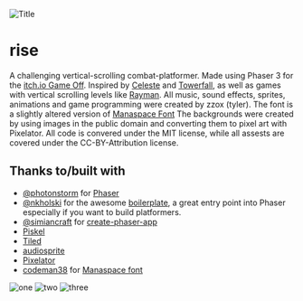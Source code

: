 ![Title](assets/riseTitle.png)

# rise

A challenging vertical-scrolling combat-platformer.  Made using Phaser 3 for the [itch.io Game Off](https://itch.io/jam/game-off-2018).  Inspired by [Celeste](https://mattmakesgames.itch.io/celeste) and [Towerfall](https://mattmakesgames.itch.io/towerfall), as well as games with vertical scrolling levels like [Rayman](https://en.wikipedia.org/wiki/Rayman_(video_game)). All music, sound effects, sprites, animations and game programming were created by zzox (tyler).  The font is a slightly altered version of [Manaspace Font]() The backgrounds were created by using images in the public domain and converting them to pixel art with Pixelator. All code is convered under the MIT license, while all assests are covered under the CC-BY-Attribution license.

## Thanks to/built with
- [@photonstorm](https://github.com/photonstorm) for [Phaser](https://github.com/photonstorm/phaser)
- [@nkholski](https://github.com/nkholski) for the awesome [boilerplate](https://github.com/nkholski/phaser3-es6-webpack), a great entry point into Phaser especially if you want to build platformers.
- [@simiancraft](https://github.com/simiancraft) for [create-phaser-app](https://github.com/simiancraft/create-phaser-app)
- [Piskel](https://www.piskelapp.com/)
- [Tiled](https://www.mapeditor.org/)
- [audiosprite](https://github.com/tonistiigi/audiosprite)
- [Pixelator](http://pixelatorapp.com/)
- [codeman38](http://www.zone38.net/) for [Manaspace font](https://www.fontspace.com/codeman38/manaspace)

![one](assets/rise1.png)
![two](assets/rise2.png)
![three](assets/rise3.png)
